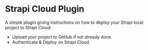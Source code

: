 # Strapi Cloud Plugin

A simple plugin giving instructions on how to deploy your Strapi local project to Strapi Cloud:

- Upload your project to GitHub if not already done.
- Authenticate & Deploy on Strapi Cloud.

